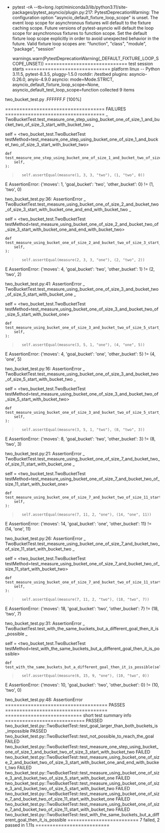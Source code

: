 + pytest -rA --tb=long
/opt/miniconda3/lib/python3.11/site-packages/pytest_asyncio/plugin.py:217: PytestDeprecationWarning: The configuration option "asyncio_default_fixture_loop_scope" is unset.
The event loop scope for asynchronous fixtures will default to the fixture caching scope. Future versions of pytest-asyncio will default the loop scope for asynchronous fixtures to function scope. Set the default fixture loop scope explicitly in order to avoid unexpected behavior in the future. Valid fixture loop scopes are: "function", "class", "module", "package", "session"

  warnings.warn(PytestDeprecationWarning(_DEFAULT_FIXTURE_LOOP_SCOPE_UNSET))
============================= test session starts ==============================
platform linux -- Python 3.11.5, pytest-8.3.5, pluggy-1.5.0
rootdir: /testbed
plugins: asyncio-0.26.0, anyio-4.9.0
asyncio: mode=Mode.STRICT, asyncio_default_fixture_loop_scope=None, asyncio_default_test_loop_scope=function
collected 9 items

two_bucket_test.py .FFFFFF.F                                             [100%]

=================================== FAILURES ===================================
_ TwoBucketTest.test_measure_one_step_using_bucket_one_of_size_1_and_bucket_two_of_size_3_start_with_bucket_two _

self = <two_bucket_test.TwoBucketTest testMethod=test_measure_one_step_using_bucket_one_of_size_1_and_bucket_two_of_size_3_start_with_bucket_two>

    def test_measure_one_step_using_bucket_one_of_size_1_and_bucket_two_of_size_3_start_with_bucket_two(
        self,
    ):
>       self.assertEqual(measure(1, 3, 3, "two"), (1, "two", 0))
E       AssertionError: {'moves': 1, 'goal_bucket': 'two', 'other_bucket': 0} != (1, 'two', 0)

two_bucket_test.py:36: AssertionError
_ TwoBucketTest.test_measure_using_bucket_one_of_size_2_and_bucket_two_of_size_3_start_with_bucket_one_and_end_with_bucket_two _

self = <two_bucket_test.TwoBucketTest testMethod=test_measure_using_bucket_one_of_size_2_and_bucket_two_of_size_3_start_with_bucket_one_and_end_with_bucket_two>

    def test_measure_using_bucket_one_of_size_2_and_bucket_two_of_size_3_start_with_bucket_one_and_end_with_bucket_two(
        self,
    ):
>       self.assertEqual(measure(2, 3, 3, "one"), (2, "two", 2))
E       AssertionError: {'moves': 4, 'goal_bucket': 'two', 'other_bucket': 1} != (2, 'two', 2)

two_bucket_test.py:41: AssertionError
_ TwoBucketTest.test_measure_using_bucket_one_of_size_3_and_bucket_two_of_size_5_start_with_bucket_one _

self = <two_bucket_test.TwoBucketTest testMethod=test_measure_using_bucket_one_of_size_3_and_bucket_two_of_size_5_start_with_bucket_one>

    def test_measure_using_bucket_one_of_size_3_and_bucket_two_of_size_5_start_with_bucket_one(
        self,
    ):
>       self.assertEqual(measure(3, 5, 1, "one"), (4, "one", 5))
E       AssertionError: {'moves': 4, 'goal_bucket': 'one', 'other_bucket': 5} != (4, 'one', 5)

two_bucket_test.py:16: AssertionError
_ TwoBucketTest.test_measure_using_bucket_one_of_size_3_and_bucket_two_of_size_5_start_with_bucket_two _

self = <two_bucket_test.TwoBucketTest testMethod=test_measure_using_bucket_one_of_size_3_and_bucket_two_of_size_5_start_with_bucket_two>

    def test_measure_using_bucket_one_of_size_3_and_bucket_two_of_size_5_start_with_bucket_two(
        self,
    ):
>       self.assertEqual(measure(3, 5, 1, "two"), (8, "two", 3))
E       AssertionError: {'moves': 8, 'goal_bucket': 'two', 'other_bucket': 3} != (8, 'two', 3)

two_bucket_test.py:21: AssertionError
_ TwoBucketTest.test_measure_using_bucket_one_of_size_7_and_bucket_two_of_size_11_start_with_bucket_one _

self = <two_bucket_test.TwoBucketTest testMethod=test_measure_using_bucket_one_of_size_7_and_bucket_two_of_size_11_start_with_bucket_one>

    def test_measure_using_bucket_one_of_size_7_and_bucket_two_of_size_11_start_with_bucket_one(
        self,
    ):
>       self.assertEqual(measure(7, 11, 2, "one"), (14, "one", 11))
E       AssertionError: {'moves': 14, 'goal_bucket': 'one', 'other_bucket': 11} != (14, 'one', 11)

two_bucket_test.py:26: AssertionError
_ TwoBucketTest.test_measure_using_bucket_one_of_size_7_and_bucket_two_of_size_11_start_with_bucket_two _

self = <two_bucket_test.TwoBucketTest testMethod=test_measure_using_bucket_one_of_size_7_and_bucket_two_of_size_11_start_with_bucket_two>

    def test_measure_using_bucket_one_of_size_7_and_bucket_two_of_size_11_start_with_bucket_two(
        self,
    ):
>       self.assertEqual(measure(7, 11, 2, "two"), (18, "two", 7))
E       AssertionError: {'moves': 18, 'goal_bucket': 'two', 'other_bucket': 7} != (18, 'two', 7)

two_bucket_test.py:31: AssertionError
_ TwoBucketTest.test_with_the_same_buckets_but_a_different_goal_then_it_is_possible _

self = <two_bucket_test.TwoBucketTest testMethod=test_with_the_same_buckets_but_a_different_goal_then_it_is_possible>

    def test_with_the_same_buckets_but_a_different_goal_then_it_is_possible(self):
>       self.assertEqual(measure(6, 15, 9, "one"), (10, "two", 0))
E       AssertionError: {'moves': 10, 'goal_bucket': 'two', 'other_bucket': 0} != (10, 'two', 0)

two_bucket_test.py:48: AssertionError
==================================== PASSES ====================================
=========================== short test summary info ============================
PASSED two_bucket_test.py::TwoBucketTest::test_goal_larger_than_both_buckets_is_impossible
PASSED two_bucket_test.py::TwoBucketTest::test_not_possible_to_reach_the_goal
FAILED two_bucket_test.py::TwoBucketTest::test_measure_one_step_using_bucket_one_of_size_1_and_bucket_two_of_size_3_start_with_bucket_two
FAILED two_bucket_test.py::TwoBucketTest::test_measure_using_bucket_one_of_size_2_and_bucket_two_of_size_3_start_with_bucket_one_and_end_with_bucket_two
FAILED two_bucket_test.py::TwoBucketTest::test_measure_using_bucket_one_of_size_3_and_bucket_two_of_size_5_start_with_bucket_one
FAILED two_bucket_test.py::TwoBucketTest::test_measure_using_bucket_one_of_size_3_and_bucket_two_of_size_5_start_with_bucket_two
FAILED two_bucket_test.py::TwoBucketTest::test_measure_using_bucket_one_of_size_7_and_bucket_two_of_size_11_start_with_bucket_one
FAILED two_bucket_test.py::TwoBucketTest::test_measure_using_bucket_one_of_size_7_and_bucket_two_of_size_11_start_with_bucket_two
FAILED two_bucket_test.py::TwoBucketTest::test_with_the_same_buckets_but_a_different_goal_then_it_is_possible
========================= 7 failed, 2 passed in 1.11s ==========================
